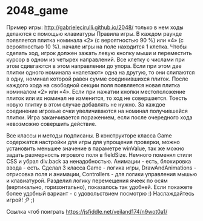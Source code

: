 # 2048_game

Пример игры: http://gabrielecirulli.github.io/2048/ только в нем ходы делаются с помощью клавиатуры
Правила игры.
В каждом раунде появляется плитка номинала «2» (с вероятностью 90 %) или «4» (с вероятностью 10 %).
начале игры на поле находится 1 клетка.
Чтобы сделать ход, игрок должен зажать левую кнопку мыши и переместить курсор в одном из четырех направлений.
Все клетку с числами при этом сдивгаются в этом направлении до упора.
Если при этом две плитки одного номинала «налетают» одна на другую, то они слипаются в одну,
номинал которой равен сумме соединившихся плиток.
После каждого хода на свободной секции поля появляется новая плитка номиналом «2» или «4».
Если при нажатии кнопки местоположение плиток или их номинал не изменится, то ход не совершается.
Тоесть новую плитку в этом случае добавлять не нужно.
За каждое соединение игровые очки увеличиваются на номинал получившейся плитки.
Игра заканчивается поражением, если после очередного хода невозможно совершить действие.

Все классы и методы подписаны. В конструкторе класса Game содержатся настройки для игры
для упрощения проверки, можно установить меньшее значение в параметре winValue, так же можно
задать размерность игрового поля в fieldSize.
Немного поменял стили CSS и убрал div.back за ненадобностью.
Анимации - есть, блокировка ввода - есть.
Сделал 3 класса Game - логика игры, DrawAndAnimations - отрисовка поля и анимации, 
Controllers - для логики управления мышью и клавиатурой.
Разделил логику перемещения ячеек по осям (вертикально, горизонтально), показалось так удобней.
Если покажете более удобный вариант - с удовольствием посмотрю :)
Наслаждайтесь игрой! ;P ;)

Ссылка чтоб поиграть https://jsfiddle.net/veiland174/n9wot0a1/

